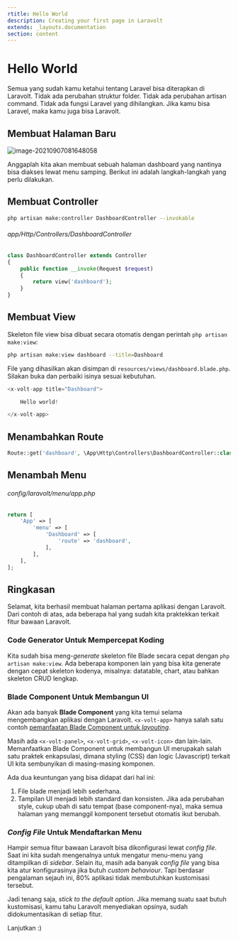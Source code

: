 ```yaml
---
rtitle: Hello World
description: Creating your first page in Laravolt
extends: _layouts.documentation
section: content
---
```


# Hello World

Semua yang sudah kamu ketahui tentang Laravel bisa diterapkan di Laravolt.
Tidak ada perubahan struktur folder. Tidak ada perubahan artisan command. Tidak ada fungsi Laravel yang dihilangkan.
Jika kamu bisa Laravel, maka kamu juga bisa Laravolt.

## Membuat Halaman Baru
![image-20210907081648058](https://cdn.jsdelivr.net/gh/laravolt/storage@master/2021/10/hello-world-dashboard-5KoTRO.png)

Anggaplah kita akan membuat sebuah halaman dashboard yang nantinya bisa diakses lewat menu samping. Berikut ini adalah langkah-langkah yang perlu dilakukan.

## Membuat Controller

```bash
php artisan make:controller DashboardController --invokable
```

###### app/Http/Controllers/DashboardController
```php
class DashboardController extends Controller
{
    public function __invoke(Request $request)
    {
        return view('dashboard');
    }
}
```
## Membuat View

Skeleton file view bisa dibuat secara otomatis dengan perintah `php artisan make:view`:

```bash
php artisan make:view dashboard --title=Dashboard
```

File yang dihasilkan akan disimpan di `resources/views/dashboard.blade.php`.
Silakan buka dan perbaiki isinya sesuai kebutuhan.

```php
<x-volt-app title="Dashboard">

    Hello world!

</x-volt-app>
```

## Menambahkan Route

```php
Route::get('dashboard', \App\Http\Controllers\DashboardController::class)->name('dashboard');
```

## Menambah Menu

###### config/laravolt/menu/app.php
```php
return [
    'App' => [
        'menu' => [
            'Dashboard' => [
                'route' => 'dashboard',
            ],
        ],
    ],
];
```

## Ringkasan
Selamat, kita berhasil membuat halaman pertama aplikasi dengan Laravolt.
Dari contoh di atas, ada beberapa hal yang sudah kita praktekkan terkait fitur bawaan Laravolt.

### Code Generator Untuk Mempercepat Koding
Kita sudah bisa meng-_generate_ skeleton file Blade secara cepat dengan `php artisan make:view`. 
Ada beberapa komponen lain yang bisa kita generate dengan cepat skeleton kodenya, misalnya: datatable, chart, atau bahkan skeleton CRUD lengkap.

### Blade Component Untuk Membangun UI
Akan ada banyak **Blade Component** yang kita temui selama mengembangkan aplikasi dengan Laravolt.  `<x-volt-app>`  hanya salah satu contoh [pemanfaatan Blade Component untuk *layouting*](https://laravel.com/docs/master/blade#layouts-using-components).

Masih ada `<x-volt-panel>`, `<x-volt-grid>`, `<x-volt-icon>` dan lain-lain. Memanfaatkan Blade Component untuk membangun UI merupakah salah satu praktek enkapsulasi, dimana styling (CSS) dan logic (Javascript) terkait UI kita sembunyikan di masing-masing komponen. 

Ada dua keuntungan yang bisa didapat dari hal ini:

1. File blade menjadi lebih sederhana.
1. Tampilan UI menjadi lebih standard dan konsisten. Jika ada perubahan style, cukup ubah di satu tempat (base component-nya), maka semua halaman yang memanggil komponent tersebut otomatis ikut berubah.

### *Config File* Untuk Mendaftarkan Menu

Hampir semua fitur bawaan Laravolt bisa dikonfigurasi lewat *config file*. Saat ini kita sudah mengenalnya untuk mengatur menu-menu yang ditampilkan di *sidebar*. Selain itu, masih ada banyak *config file* yang bisa kita atur konfigurasinya jika butuh *custom behaviour*. Tapi berdasar pengalaman sejauh ini, 80% aplikasi tidak membutuhkan kustomisasi tersebut.

Jadi tenang saja, *stick to the default option*. Jika memang suatu saat butuh kustomisasi, kamu tahu Laravolt menyediakan opsinya, sudah didokumentasikan di setiap fitur.



Lanjutkan :)
